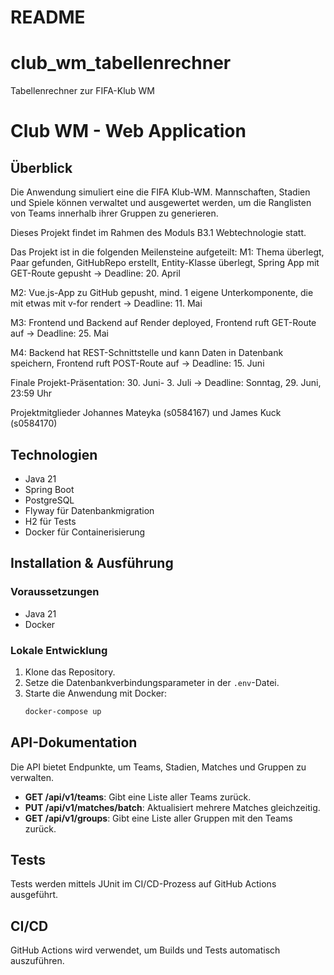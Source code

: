 # README

# club_wm_tabellenrechner
Tabellenrechner zur FIFA-Klub WM



# Club WM - Web Application

## Überblick
Die Anwendung simuliert eine die FIFA Klub-WM. 
Mannschaften, Stadien und Spiele können verwaltet und ausgewertet werden, um die Ranglisten von Teams innerhalb ihrer Gruppen zu generieren.

Dieses Projekt findet im Rahmen des Moduls B3.1 Webtechnologie statt.

Das Projekt ist in die folgenden Meilensteine aufgeteilt:
M1: Thema überlegt, Paar gefunden, GitHubRepo erstellt, Entity-Klasse überlegt, Spring App
mit GET-Route gepusht → Deadline: 20. April

M2: Vue.js-App zu GitHub gepusht, mind. 1 eigene
Unterkomponente, die mit etwas mit v-for rendert
→ Deadline: 11. Mai

M3: Frontend und Backend auf Render deployed,
Frontend ruft GET-Route auf → Deadline: 25. Mai

M4: Backend hat REST-Schnittstelle und kann
Daten in Datenbank speichern, Frontend ruft
POST-Route auf → Deadline: 15. Juni

Finale Projekt-Präsentation: 30. Juni- 3. Juli
→ Deadline: Sonntag, 29. Juni, 23:59 Uhr

Projektmitglieder Johannes Mateyka (s0584167) und James Kuck (s0584170)

## Technologien
- Java 21
- Spring Boot
- PostgreSQL
- Flyway für Datenbankmigration
- H2 für Tests
- Docker für Containerisierung

## Installation & Ausführung

### Voraussetzungen
- Java 21
- Docker

### Lokale Entwicklung
1. Klone das Repository.
2. Setze die Datenbankverbindungsparameter in der `.env`-Datei.
3. Starte die Anwendung mit Docker:
   ```bash
   docker-compose up
   ```

## API-Dokumentation
Die API bietet Endpunkte, um Teams, Stadien, Matches und Gruppen zu verwalten.

- **GET /api/v1/teams**: Gibt eine Liste aller Teams zurück.
- **PUT /api/v1/matches/batch**: Aktualisiert mehrere Matches gleichzeitig.
- **GET /api/v1/groups**: Gibt eine Liste aller Gruppen mit den Teams zurück.

## Tests
Tests werden mittels JUnit im CI/CD-Prozess auf GitHub Actions ausgeführt.

## CI/CD
GitHub Actions wird verwendet, um Builds und Tests automatisch auszuführen.


